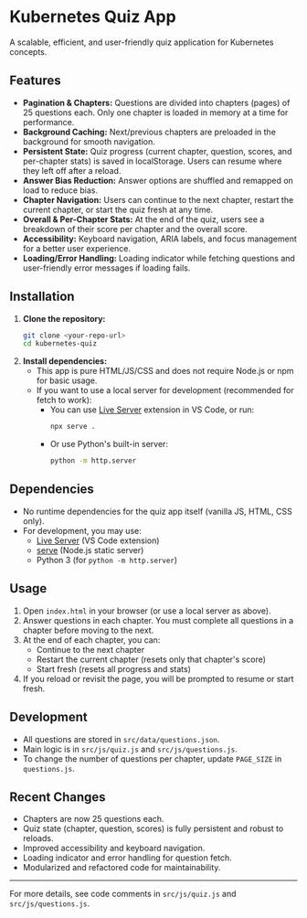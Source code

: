 # Kubernetes Quiz App

A scalable, efficient, and user-friendly quiz application for Kubernetes concepts.

## Features

- **Pagination & Chapters:** Questions are divided into chapters (pages) of 25 questions each. Only one chapter is loaded in memory at a time for performance.
- **Background Caching:** Next/previous chapters are preloaded in the background for smooth navigation.
- **Persistent State:** Quiz progress (current chapter, question, scores, and per-chapter stats) is saved in localStorage. Users can resume where they left off after a reload.
- **Answer Bias Reduction:** Answer options are shuffled and remapped on load to reduce bias.
- **Chapter Navigation:** Users can continue to the next chapter, restart the current chapter, or start the quiz fresh at any time.
- **Overall & Per-Chapter Stats:** At the end of the quiz, users see a breakdown of their score per chapter and the overall score.
- **Accessibility:** Keyboard navigation, ARIA labels, and focus management for a better user experience.
- **Loading/Error Handling:** Loading indicator while fetching questions and user-friendly error messages if loading fails.

## Installation

1. **Clone the repository:**
   ```sh
   git clone <your-repo-url>
   cd kubernetes-quiz
   ```
2. **Install dependencies:**
   - This app is pure HTML/JS/CSS and does not require Node.js or npm for basic usage.
   - If you want to use a local server for development (recommended for fetch to work):
     - You can use [Live Server](https://marketplace.visualstudio.com/items?itemName=ritwickdey.LiveServer) extension in VS Code, or run:
       ```sh
       npx serve .
       ```
     - Or use Python's built-in server:
       ```sh
       python -m http.server
       ```

## Dependencies

- No runtime dependencies for the quiz app itself (vanilla JS, HTML, CSS only).
- For development, you may use:
  - [Live Server](https://marketplace.visualstudio.com/items?itemName=ritwickdey.LiveServer) (VS Code extension)
  - [serve](https://www.npmjs.com/package/serve) (Node.js static server)
  - Python 3 (for `python -m http.server`)

## Usage

1. Open `index.html` in your browser (or use a local server as above).
2. Answer questions in each chapter. You must complete all questions in a chapter before moving to the next.
3. At the end of each chapter, you can:
   - Continue to the next chapter
   - Restart the current chapter (resets only that chapter's score)
   - Start fresh (resets all progress and stats)
4. If you reload or revisit the page, you will be prompted to resume or start fresh.

## Development

- All questions are stored in `src/data/questions.json`.
- Main logic is in `src/js/quiz.js` and `src/js/questions.js`.
- To change the number of questions per chapter, update `PAGE_SIZE` in `questions.js`.

## Recent Changes

- Chapters are now 25 questions each.
- Quiz state (chapter, question, scores) is fully persistent and robust to reloads.
- Improved accessibility and keyboard navigation.
- Loading indicator and error handling for question fetch.
- Modularized and refactored code for maintainability.

---

For more details, see code comments in `src/js/quiz.js` and `src/js/questions.js`.
